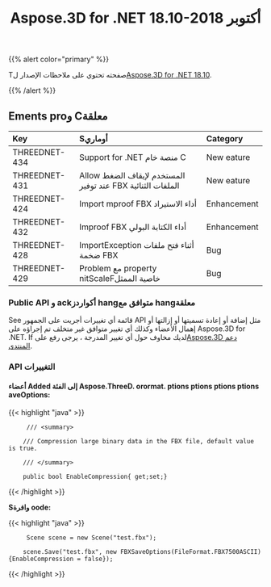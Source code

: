 ﻿---
title: Aspose.3D for .NET 18.10-أكتوبر 2018
type: docs
weight: 30
url: /ar/net/aspose-3d-for-net-18-10-october-2018/
---
{{% alert color="primary" %}} 

Tصفحته تحتوي على ملاحظات الإصدار ل[Aspose.3D for .NET 18.10](https://www.nuget.org/packages/Aspose.3D/18.10.0).

{{% /alert %}} 
## **Ements proو Cمعلقة**

|**Key**|**Sأوماري**|**Category**|
|:- |:- |:- |
|THREEDNET-434|Support for .NET منصة خام C|New eature|
|THREEDNET-431|Allow المستخدم لإيقاف الضغط عند توفير FBX الملفات الثنائية|New eature|
|THREEDNET-424|Import mproof FBX أداء الاستيراد|Enhancement|
|THREEDNET-432|Improof FBX أداء الكتابة البولي|Enhancement|
|THREEDNET-428|ImportException أثناء فتح ملفات ضخمة FBX|Bug|
|THREEDNET-429|Problem مع property nitScaleFخاصية الممثل|Bug|
### **Public API و ackأكواردز hangمتوافق مع hangمعلقة**
See قائمة أي تغييرات أجريت على الجمهور API مثل إضافة أو إعادة تسميتها أو إزالتها أو إهمال الأعضاء وكذلك أي تغيير متوافق غير متخلف تم إجراؤه على Aspose.3D for .NET. If لديك مخاوف حول أي تغيير المدرجة ، يرجى رفع على[Aspose.3D دعم المنتدى](https://forum.aspose.com/c/3d).
### **API التغييرات**
#### **أعضاء Added إلى الفئة Aspose.ThreeD. orormat. ptions ptions ptions ptions aveOptions:**
{{< highlight "java" >}}

         /// <summary>

        /// Compression large binary data in the FBX file, default value is true.

        /// </summary>

        public bool EnableCompression{ get;set;}

{{< /highlight >}}

**Sوافرة oode:**

{{< highlight "java" >}}

         Scene scene = new Scene("test.fbx");

        scene.Save("test.fbx", new FBXSaveOptions(FileFormat.FBX7500ASCII) {EnableCompression = false});

{{< /highlight >}}
